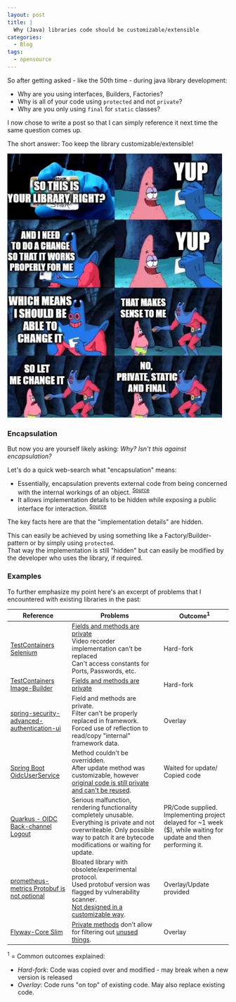 ```yaml
---
layout: post
title: |
  Why (Java) libraries code should be customizable/extensible
categories:
  - Blog
tags:
  - opensource
---
```


So after getting asked - like the 50th time - during java library development:
* Why are you using interfaces, Builders, Factories?
* Why is all of your code using ``protected`` and not ``private``?
* Why are you only using ``final`` for ``static`` classes?

I now chose to write a post so that I can simply reference it next time the same question comes up.

The short answer: Too keep the library customizable/extensible!

![](../assets/blog/why-java-libraries-should-be-customizable-extensible/Patrick_Wallet_Library.jpg)

### Encapsulation

But now you are yourself likely asking: _Why? Isn't this against encapsulation?_

Let's do a quick web-search what "encapsulation" means:
* Essentially, encapsulation prevents external code from being concerned with the internal workings of an object. <sup><a href="https://en.wikipedia.org/wiki/Encapsulation_(computer_programming)">Source</a></sup>
* It allows implementation details to be hidden while exposing a public interface for interaction. <sup><a href="https://www.geeksforgeeks.org/encapsulation-in-java/">Source</a></sup>

The key facts here are that the "implementation details" are hidden.

This can easily be achieved by using something like a Factory/Builder-pattern or by simply using ``protected``.<br/>
That way the implementation is still "hidden" but can easily be modified by the developer who uses the library, if required.

### Examples

To further emphasize my point here's an excerpt of problems that I encountered with existing libraries in the past:

| Reference | Problems | Outcome<sup>1</sup> |
| --- | --- | --- |
| [TestContainers Selenium](https://github.com/xdev-software/testcontainers-selenium) | [Fields and methods are private](https://github.com/testcontainers/testcontainers-java/blob/2707f3143d3cfa8351f727bfd5752c1155818bd6/modules/selenium/src/main/java/org/testcontainers/containers/BrowserWebDriverContainer.java) <br/>Video recorder implementation can't be replaced<br/>Can't access constants for Ports, Passwords, etc. | Hard-fork |
| [TestContainers Image-Builder](https://github.com/xdev-software/testcontainers-advanced-imagebuilder) | [Fields and methods are private](https://github.com/testcontainers/testcontainers-java/blob/2707f3143d3cfa8351f727bfd5752c1155818bd6/core/src/main/java/org/testcontainers/images/builder/ImageFromDockerfile.java) | Hard-fork |
| [spring-security-advanced-authentication-ui](https://github.com/xdev-software/spring-security-advanced-authentication-ui) | Field and methods are private.<br/>Filter can't be properly replaced in framework.<br/>Forced use of reflection to read/copy "internal" framework data. | Overlay
| [Spring Boot OidcUserService](https://github.com/spring-projects/spring-security/issues/14898) | Method couldn't be overridden.<br/>After update method was customizable, however [original code is still private and can't be reused](https://github.com/spring-projects/spring-security/blob/b63e8f50a5e90a47b5dac28d2c2d952d8de11973/oauth2/oauth2-client/src/main/java/org/springframework/security/oauth2/client/oidc/userinfo/OidcUserService.java#L148-L177).<br/> | Waited for update/<br/>Copied code |
| [Quarkus - OIDC Back-channel Logout](https://github.com/quarkusio/quarkus/issues/42990) | Serious malfunction, rendering functionality completely unusable.<br/>Everything is private and not overwriteable. Only possible way to patch it are bytecode modifications or waiting for update. | PR/Code supplied.<br/>Implementing project delayed for ~1 week ($), while waiting for update and then performing it. |
| [prometheus-metrics Protobuf is not optional](https://github.com/prometheus/client_java/issues/1173) | Bloated library with obsolete/experimental protocol.<br/>Used protobuf version was flagged by vulnerability scanner.<br/>[Not designed in a customizable way](https://github.com/prometheus/client_java/blob/v1.3.1/prometheus-metrics-exposition-formats/src/main/java/io/prometheus/metrics/expositionformats/ExpositionFormats.java). | Overlay/Update provided |
| [Flyway-Core Slim](https://github.com/xdev-software/flyway-core-slim) | [Private methods](https://github.com/flyway/flyway/blob/ba8b11c0272c744786e52049b0391710253ea7d2/flyway-core/src/main/java/org/flywaydb/core/internal/plugin/PluginRegister.java#L85-L104) don't allow for filtering out [unused things](https://github.com/flyway/flyway/issues/3893). | Overlay |

<sup>1</sup> = Common outcomes explained:
* _Hard-fork_: Code was copied over and modified - may break when a new version is released
* _Overlay_: Code runs "on top" of existing code. May also replace existing code.